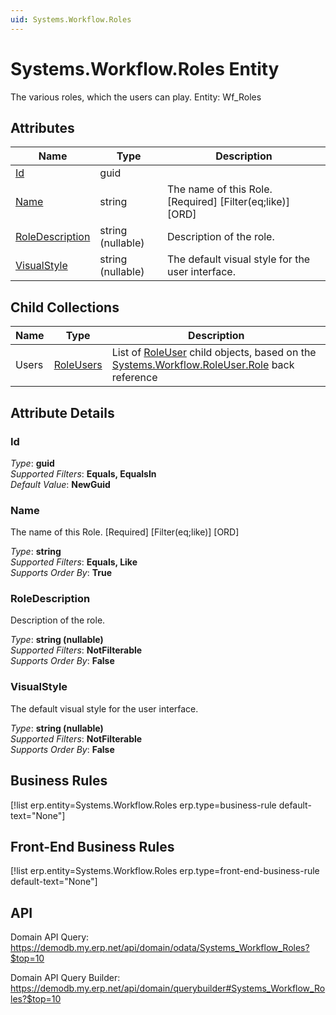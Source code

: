 ```yaml
---
uid: Systems.Workflow.Roles
---
```

# Systems.Workflow.Roles Entity

The various roles, which the users can play. Entity: Wf_Roles

## Attributes

| Name | Type | Description |
| ---- | ---- | --- |
| [Id](Systems.Workflow.Roles.md#id) | guid |  
| [Name](Systems.Workflow.Roles.md#name) | string | The name of this Role. [Required] [Filter(eq;like)] [ORD] 
| [RoleDescription](Systems.Workflow.Roles.md#roledescription) | string (nullable) | Description of the role. 
| [VisualStyle](Systems.Workflow.Roles.md#visualstyle) | string (nullable) | The default visual style for the user interface. 

## Child Collections

| Name | Type | Description |
| ---- | ---- | --- |
| Users | [RoleUsers](Systems.Workflow.RoleUsers.md) | List of [RoleUser](Systems.Workflow.RoleUsers.md) child objects, based on the [Systems.Workflow.RoleUser.Role](Systems.Workflow.RoleUsers.md#role) back reference 


## Attribute Details

### Id

_Type_: **guid**  
_Supported Filters_: **Equals, EqualsIn**  
_Default Value_: **NewGuid**  

### Name

The name of this Role. [Required] [Filter(eq;like)] [ORD]

_Type_: **string**  
_Supported Filters_: **Equals, Like**  
_Supports Order By_: **True**  

### RoleDescription

Description of the role.

_Type_: **string (nullable)**  
_Supported Filters_: **NotFilterable**  
_Supports Order By_: **False**  

### VisualStyle

The default visual style for the user interface.

_Type_: **string (nullable)**  
_Supported Filters_: **NotFilterable**  
_Supports Order By_: **False**  



## Business Rules

[!list erp.entity=Systems.Workflow.Roles erp.type=business-rule default-text="None"]

## Front-End Business Rules

[!list erp.entity=Systems.Workflow.Roles erp.type=front-end-business-rule default-text="None"]

## API

Domain API Query:
<https://demodb.my.erp.net/api/domain/odata/Systems_Workflow_Roles?$top=10>

Domain API Query Builder:
<https://demodb.my.erp.net/api/domain/querybuilder#Systems_Workflow_Roles?$top=10>


